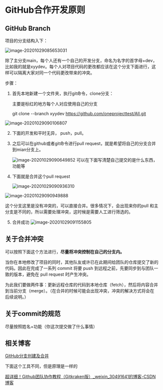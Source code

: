 # GitHub合作开发原则

## GitHub Branch

项目的分支结构入下：

![image-20201029085653031](https://gitee.com/yunruowu/PictureForBolg/raw/master/img/image-20201029085653031.png)

除了主分支main，每个人还有一个自己的开发分支，命名为名字的首字母+dev，比如我的就是xyydev。每个人对项目代码的更改都应该在这个分支下面进行，这样可以隔离大家对同一个代码更改带来的冲突。

步骤：

1. 首先本地新建一个文件夹，执行git命令，clone分支：

    主要是标红的地方每个人对应使用自己的分支

    git clone --branch xyydev https://github.com/oneprojecttest/All.git

![image-20201029090106807](https://gitee.com/yunruowu/PictureForBolg/raw/master/img/image-20201029090106807.png)

2. 下面的开发和平时无异， push，pull。

3. 之后可以在github或者git命令进行pull request，就是希望将自己的分支合并到mian分支上。

    ![image-20201029090649852](https://gitee.com/yunruowu/PictureForBolg/raw/master/img/image-20201029090649852.png)	可以在下面写清楚自己提交的是什么东西，功能等

4. 下面就是合并这个pull request

    

    ![image-20201029090936310](https://gitee.com/yunruowu/PictureForBolg/raw/master/img/image-20201029090936310.png)

![image-20201029090949888](https://gitee.com/yunruowu/PictureForBolg/raw/master/img/image-20201029090949888.png)

这个分支这里是没有冲突的，可以直接合并。很多情况下，会出现来你的pull 和主分支是不同的，所以需要处理冲突，这时候是需要人工进行筛选的。

5. 合并成功
 ![image-20201029091155805](https://gitee.com/yunruowu/PictureForBolg/raw/master/img/image-20201029091155805.png)

## 关于合并冲突

可以按照下面这个方法进行，**尽量将冲突控制在自己的分支内。**

当你在本地修改了项目的同时，其他队友或许已在此期间给团队的仓库提交了新的代码。因此在完成了一系列 commit 将要 push 到远程之前，先要同步到与团队一致的版本，避免在 pull request 时产生冲突。

为此我们要做两件事：更新远程仓库的代码到本地仓库（fetch），然后将内容合并到当前分支（merge）。（在合并的时候可能会出现冲突，冲突的解决方式将会在后续说明。）

## 关于commit的规范

尽量按照姓名+功能（你这次提交做了什么事情）

## 相关博客

[GitHub分支创建及合并](https://blog.csdn.net/qq_30607843/article/details/84404000)

下面这个工具不同，但是原理是一样的

[超详细！Github团队协作教程（Gitkraken版）_weixin_30491641的博客-CSDN博客](https://blog.csdn.net/weixin_30491641/article/details/96532012?utm_medium=distribute.pc_relevant.none-task-blog-BlogCommendFromMachineLearnPai2-2.add_param_isCf&depth_1-utm_source=distribute.pc_relevant.none-task-blog-BlogCommendFromMachineLearnPai2-2.add_param_isCf)